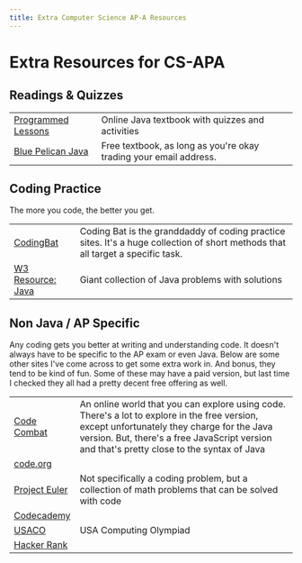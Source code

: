 ```yaml
---
title: Extra Computer Science AP-A Resources
--- 
```


# Extra Resources for CS-APA

## Readings & Quizzes

| | |
|---|---|
|[Programmed Lessons](https://programmedlessons.org/Java9/index.html) | Online Java textbook with quizzes and activities |
| [Blue Pelican Java](http://www.bluepelicanjava.com/userLogin_dwnLd.asp) | Free textbook, as long as you're okay trading your email address. |

## Coding Practice

The more you code, the better you get. 

| | |
|---|---|
|[CodingBat](https://codingbat.com/java)|Coding Bat is the granddaddy of coding practice sites. It's a huge collection of short methods that all target a specific task. |
|[W3 Resource: Java](https://www.w3resource.com/java-exercises/) | Giant collection of Java problems with solutions |


## Non Java / AP Specific

Any coding gets you better at writing and understanding code. It doesn't always have to be specific to the AP exam or even Java. Below are some other sites I've come across to get some extra work in. And bonus, they tend to be kind of fun. Some of these may have a paid version, but last time I checked they all had a pretty decent free offering as well. 

| | |
|---|---|
| [Code Combat](https://codecombat.com/) | An online world that you can explore using code. There's a lot to explore in the free version, except unfortunately they charge for the Java version. But, there's a free JavaScript version and that's pretty close to the syntax of Java |
| [code.org](https://code.org) | |
| [Project Euler](https://projecteuler.net/) | Not specifically a coding problem, but a collection of math problems that can be solved with code |
| [Codecademy](http://codecademy.com/) | |
| [USACO](http://www.usaco.org/) | USA Computing Olympiad |
| [Hacker Rank](https://www.hackerrank.com/) | |
